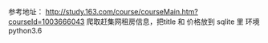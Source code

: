 参考地址：
	http://study.163.com/course/courseMain.htm?courseId=1003666043
爬取赶集网租房信息，把title 和 价格放到 sqlite 里
环境python3.6
